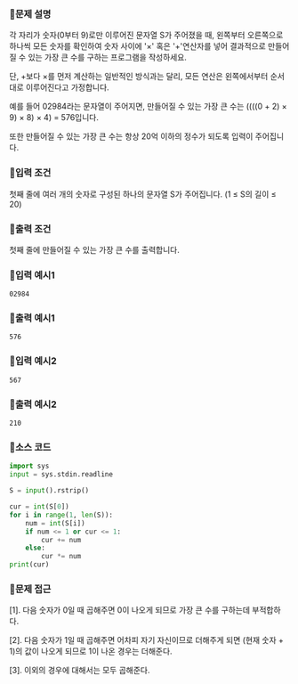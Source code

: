 ### 📌문제 설명

각 자리가 숫자(0부터 9)로만 이루어진 문자열 S가 주어졌을 때, 왼쪽부터 오른쪽으로 하나씩 모든 숫자를 확인하여 숫자 사이에 '×' 혹은 '+'연산자를 넣어 결과적으로 만들어질 수 있는 가장 큰 수를 구하는 프로그램을 작성하세요. 

단, +보다 ×를 먼저 계산하는 일반적인 방식과는 달리, 모든 연산은 왼쪽에서부터 순서대로 이루어진다고 가정합니다.

예를 들어 02984라는 문자열이 주어지면, 만들어질 수 있는 가장 큰 수는 ((((0 + 2) × 9) × 8) × 4) = 576입니다. 

또한 만들어질 수 있는 가장 큰 수는 항상 20억 이하의 정수가 되도록 입력이 주어집니다.

### 📌입력 조건

첫째 줄에 여러 개의 숫자로 구성된 하나의 문자열 S가 주어집니다. (1 ≤ S의 길이 ≤ 20)

### 📌출력 조건

첫째 줄에 만들어질 수 있는 가장 큰 수를 출력합니다.

### 📌입력 예시1

```
02984
```

### 📌출력 예시1

```
576
```

### 📌입력 예시2

```
567
```

### 📌출력 예시2

```
210
```

### 📌소스 코드

```python
import sys
input = sys.stdin.readline

S = input().rstrip()

cur = int(S[0])
for i in range(1, len(S)):
    num = int(S[i])
    if num <= 1 or cur <= 1:
        cur += num
    else:
        cur *= num
print(cur)
```

### 📌문제 접근

[1]. 다음 숫자가 0일 때 곱해주면 0이 나오게 되므로 가장 큰 수를 구하는데 부적합하다.

[2]. 다음 숫자가 1일 때 곱해주면 어차피 자기 자신이므로 더해주게 되면 (현재 숫자 + 1)의 값이 나오게 되므로 1이 나온 경우는 더해준다.

[3]. 이외의 경우에 대해서는 모두 곱해준다.

